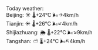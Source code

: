 Today weather:  
Beijing: ☀️   🌡️+24°C 🌬️→4km/h  
Tianjin: ☀️   🌡️+26°C 🌬️↙4km/h  
Shijiazhuang: 🌦   🌡️+22°C 🌬️↘9km/h  
Tangshan: ⛅️  🌡️+24°C 🌬️↖4km/h  
